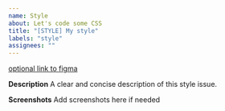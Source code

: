 ```yaml
---
name: Style
about: Let's code some CSS
title: "[STYLE] My style"
labels: "style"
assignees: ""
---
```


[optional link to figma](https://google.com)

**Description**
A clear and concise description of this style issue.

**Screenshots**
Add screenshots here if needed
